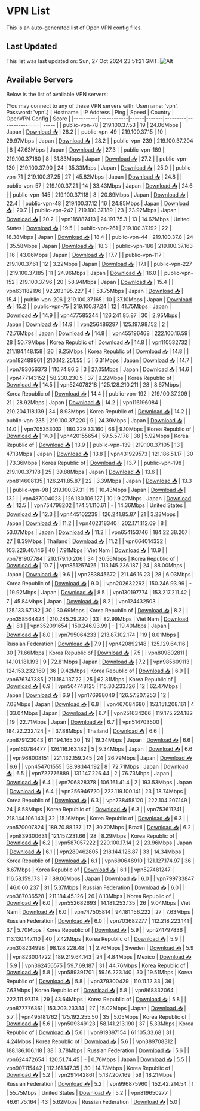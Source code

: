 # VPN List

This is an auto-generated list of Open VPN config files.

## Last Updated

This list was last updated on: Sun, 27 Oct 2024 23:51:21 GMT.
![Alt](https://repobeats.axiom.co/api/embed/186b98318ef1479477931607c1ad7d823f12451f.svg "Repobeats analytics image")

## Available Servers

Below is the list of available VPN servers:

(You may connect to any of these VPN servers with: Username: 'vpn', Password: 'vpn'.)
| Hostname | IP Address | Ping | Speed | Country | OpenVPN Config | Score |
|----------|------------|------|-------|---------|----------------| ----- |
| public-vpn-78 | 219.100.37.53 | 19 | 24.06Mbps | Japan | [Download 📥](./configs/server_0_JP.ovpn) | 28.2 |
| public-vpn-49 | 219.100.37.15 | 10 | 29.97Mbps | Japan | [Download 📥](./configs/server_1_JP.ovpn) | 28.2 |
| public-vpn-239 | 219.100.37.204 | 8 | 47.63Mbps | Japan | [Download 📥](./configs/server_2_JP.ovpn) | 27.3 |
| public-vpn-189 | 219.100.37.180 | 8 | 31.83Mbps | Japan | [Download 📥](./configs/server_3_JP.ovpn) | 27.2 |
| public-vpn-130 | 219.100.37.90 | 24 | 35.33Mbps | Japan | [Download 📥](./configs/server_4_JP.ovpn) | 25.0 |
| public-vpn-71 | 219.100.37.25 | 27 | 45.82Mbps | Japan | [Download 📥](./configs/server_5_JP.ovpn) | 24.8 |
| public-vpn-57 | 219.100.37.21 | 14 | 33.43Mbps | Japan | [Download 📥](./configs/server_6_JP.ovpn) | 24.6 |
| public-vpn-145 | 219.100.37.118 | 8 | 20.89Mbps | Japan | [Download 📥](./configs/server_7_JP.ovpn) | 22.4 |
| public-vpn-48 | 219.100.37.12 | 16 | 24.85Mbps | Japan | [Download 📥](./configs/server_8_JP.ovpn) | 20.7 |
| public-vpn-242 | 219.100.37.189 | 23 | 23.92Mbps | Japan | [Download 📥](./configs/server_9_JP.ovpn) | 20.2 |
| vpn116887413 | 24.191.75.3 | 13 | 14.62Mbps | United States | [Download 📥](./configs/server_10_US.ovpn) | 19.5 |
| public-vpn-261 | 219.100.37.192 | 22 | 18.38Mbps | Japan | [Download 📥](./configs/server_11_JP.ovpn) | 18.4 |
| public-vpn-44 | 219.100.37.8 | 24 | 35.58Mbps | Japan | [Download 📥](./configs/server_12_JP.ovpn) | 18.3 |
| public-vpn-186 | 219.100.37.163 | 16 | 43.06Mbps | Japan | [Download 📥](./configs/server_13_JP.ovpn) | 17.7 |
| public-vpn-117 | 219.100.37.61 | 12 | 3.22Mbps | Japan | [Download 📥](./configs/server_14_JP.ovpn) | 17.1 |
| public-vpn-227 | 219.100.37.185 | 11 | 24.96Mbps | Japan | [Download 📥](./configs/server_15_JP.ovpn) | 16.0 |
| public-vpn-152 | 219.100.37.96 | 20 | 58.94Mbps | Japan | [Download 📥](./configs/server_16_JP.ovpn) | 15.4 |
| vpn631182196 | 92.203.195.227 | 4 | 53.75Mbps | Japan | [Download 📥](./configs/server_17_JP.ovpn) | 15.4 |
| public-vpn-206 | 219.100.37.165 | 10 | 37.10Mbps | Japan | [Download 📥](./configs/server_18_JP.ovpn) | 15.2 |
| public-vpn-75 | 219.100.37.24 | 12 | 41.75Mbps | Japan | [Download 📥](./configs/server_19_JP.ovpn) | 14.9 |
| vpn477585244 | 126.241.85.87 | 30 | 2.95Mbps | Japan | [Download 📥](./configs/server_20_JP.ovpn) | 14.9 |
| vpn256486297 | 125.197.98.152 | 2 | 72.76Mbps | Japan | [Download 📥](./configs/server_21_JP.ovpn) | 14.8 |
| vpn455196468 | 222.100.16.59 | 28 | 50.79Mbps | Korea Republic of | [Download 📥](./configs/server_22_KR.ovpn) | 14.8 |
| vpn110532732 | 211.184.148.158 | 26 | 9.25Mbps | Korea Republic of | [Download 📥](./configs/server_23_KR.ovpn) | 14.8 |
| vpn182489961 | 210.142.251.55 | 5 | 6.31Mbps | Japan | [Download 📥](./configs/server_24_JP.ovpn) | 14.7 |
| vpn793056373 | 110.74.86.3 | 3 | 27.05Mbps | Japan | [Download 📥](./configs/server_25_JP.ovpn) | 14.6 |
| vpn477143152 | 58.230.230.5 | 37 | 9.22Mbps | Korea Republic of | [Download 📥](./configs/server_26_KR.ovpn) | 14.5 |
| vpn524078218 | 125.128.210.211 | 28 | 8.67Mbps | Korea Republic of | [Download 📥](./configs/server_27_KR.ovpn) | 14.4 |
| public-vpn-192 | 219.100.37.209 | 21 | 28.92Mbps | Japan | [Download 📥](./configs/server_28_JP.ovpn) | 14.2 |
| vpn116196084 | 210.204.118.139 | 34 | 8.93Mbps | Korea Republic of | [Download 📥](./configs/server_29_KR.ovpn) | 14.2 |
| public-vpn-235 | 219.100.37.220 | 9 | 24.39Mbps | Japan | [Download 📥](./configs/server_30_JP.ovpn) | 14.0 |
| vpn705353032 | 180.229.33.160 | 66 | 9.10Mbps | Korea Republic of | [Download 📥](./configs/server_31_KR.ovpn) | 14.0 |
| vpn420155654 | 59.5.57.178 | 38 | 5.92Mbps | Korea Republic of | [Download 📥](./configs/server_32_KR.ovpn) | 13.9 |
| public-vpn-139 | 219.100.37.105 | 13 | 47.13Mbps | Japan | [Download 📥](./configs/server_33_JP.ovpn) | 13.8 |
| vpn431929573 | 121.186.51.17 | 30 | 73.36Mbps | Korea Republic of | [Download 📥](./configs/server_34_KR.ovpn) | 13.7 |
| public-vpn-198 | 219.100.37.178 | 25 | 39.88Mbps | Japan | [Download 📥](./configs/server_35_JP.ovpn) | 13.6 |
| vpn814608135 | 126.241.85.87 | 22 | 3.39Mbps | Japan | [Download 📥](./configs/server_36_JP.ovpn) | 13.3 |
| public-vpn-98 | 219.100.37.31 | 19 | 10.43Mbps | Japan | [Download 📥](./configs/server_37_JP.ovpn) | 13.1 |
| vpn487004023 | 126.130.106.127 | 10 | 9.27Mbps | Japan | [Download 📥](./configs/server_38_JP.ovpn) | 12.5 |
| vpn754798202 | 174.51.110.61 | - | 14.36Mbps | United States | [Download 📥](./configs/server_39_US.ovpn) | 12.3 |
| vpn445102239 | 126.241.85.87 | 21 | 3.23Mbps | Japan | [Download 📥](./configs/server_40_JP.ovpn) | 11.2 |
| vpn402318340 | 202.171.112.69 | 8 | 53.07Mbps | Japan | [Download 📥](./configs/server_41_JP.ovpn) | 11.2 |
| vpn654153746 | 184.22.38.207 | 27 | 8.39Mbps | Thailand | [Download 📥](./configs/server_42_TH.ovpn) | 11.2 |
| vpn664014332 | 103.229.40.146 | 40 | 7.91Mbps | Viet Nam | [Download 📥](./configs/server_43_VN.ovpn) | 10.9 |
| vpn781907784 | 210.179.10.206 | 34 | 30.56Mbps | Korea Republic of | [Download 📥](./configs/server_44_KR.ovpn) | 10.7 |
| vpn851257425 | 113.145.236.187 | 24 | 88.00Mbps | Japan | [Download 📥](./configs/server_45_JP.ovpn) | 9.6 |
| vpn283845672 | 211.46.16.23 | 28 | 6.03Mbps | Korea Republic of | [Download 📥](./configs/server_46_KR.ovpn) | 9.0 |
| vpn202632262 | 150.246.93.99 | - | 19.92Mbps | Japan | [Download 📥](./configs/server_47_JP.ovpn) | 8.5 |
| vpn130197774 | 153.217.211.42 | 7 | 45.84Mbps | Japan | [Download 📥](./configs/server_48_JP.ovpn) | 8.2 |
| vpn124432503 | 125.133.67.182 | 30 | 30.69Mbps | Korea Republic of | [Download 📥](./configs/server_49_KR.ovpn) | 8.2 |
| vpn358564424 | 210.245.29.220 | 33 | 82.99Mbps | Viet Nam | [Download 📥](./configs/server_50_VN.ovpn) | 8.1 |
| vpn352091654 | 150.246.93.99 | - | 19.40Mbps | Japan | [Download 📥](./configs/server_51_JP.ovpn) | 8.0 |
| vpn795064233 | 213.87.102.174 | 119 | 8.01Mbps | Russian Federation | [Download 📥](./configs/server_52_RU.ovpn) | 7.9 |
| vpn420892148 | 125.129.64.116 | 30 | 71.66Mbps | Korea Republic of | [Download 📥](./configs/server_53_KR.ovpn) | 7.5 |
| vpn809802811 | 14.101.181.193 | 9 | 72.81Mbps | Japan | [Download 📥](./configs/server_54_JP.ovpn) | 7.2 |
| vpn985609113 | 124.153.232.169 | 36 | 9.42Mbps | Korea Republic of | [Download 📥](./configs/server_55_KR.ovpn) | 6.9 |
| vpn676747385 | 211.184.137.22 | 25 | 62.31Mbps | Korea Republic of | [Download 📥](./configs/server_56_KR.ovpn) | 6.9 |
| vpn564748125 | 115.30.233.126 | 12 | 62.47Mbps | Japan | [Download 📥](./configs/server_57_JP.ovpn) | 6.9 |
| vpn176998049 | 126.57.207.253 | 12 | 7.08Mbps | Japan | [Download 📥](./configs/server_58_JP.ovpn) | 6.8 |
| vpn467084680 | 153.151.208.161 | 4 | 33.04Mbps | Japan | [Download 📥](./configs/server_59_JP.ovpn) | 6.7 |
| vpn251634266 | 119.175.224.182 | 19 | 22.71Mbps | Japan | [Download 📥](./configs/server_60_JP.ovpn) | 6.7 |
| vpn514703500 | 184.22.232.124 | - | 37.88Mbps | Thailand | [Download 📥](./configs/server_61_TH.ovpn) | 6.6 |
| vpn879123043 | 61.194.165.30 | 19 | 19.34Mbps | Japan | [Download 📥](./configs/server_62_JP.ovpn) | 6.6 |
| vpn160784477 | 126.116.163.182 | 5 | 9.34Mbps | Japan | [Download 📥](./configs/server_63_JP.ovpn) | 6.6 |
| vpn968008151 | 221.132.159.245 | 24 | 26.79Mbps | Japan | [Download 📥](./configs/server_64_JP.ovpn) | 6.6 |
| vpn454701555 | 58.98.144.192 | 8 | 72.71Mbps | Japan | [Download 📥](./configs/server_65_JP.ovpn) | 6.5 |
| vpn722776889 | 131.147.226.44 | 2 | 76.73Mbps | Japan | [Download 📥](./configs/server_66_JP.ovpn) | 6.4 |
| vpn706828378 | 106.161.41.4 | 2 | 193.53Mbps | Japan | [Download 📥](./configs/server_67_JP.ovpn) | 6.4 |
| vpn256946720 | 222.119.100.141 | 23 | 18.74Mbps | Korea Republic of | [Download 📥](./configs/server_68_KR.ovpn) | 6.3 |
| vpn738458120 | 222.104.207.149 | 24 | 8.58Mbps | Korea Republic of | [Download 📥](./configs/server_69_KR.ovpn) | 6.3 |
| vpn753611241 | 218.144.106.143 | 32 | 15.16Mbps | Korea Republic of | [Download 📥](./configs/server_70_KR.ovpn) | 6.3 |
| vpn570007824 | 189.70.88.137 | 17 | 30.70Mbps | Brazil | [Download 📥](./configs/server_71_BR.ovpn) | 6.2 |
| vpn839300631 | 121.157.231.66 | 28 | 8.29Mbps | Korea Republic of | [Download 📥](./configs/server_72_KR.ovpn) | 6.2 |
| vpn587057222 | 220.100.17.14 | 2 | 23.96Mbps | Japan | [Download 📥](./configs/server_73_JP.ovpn) | 6.1 |
| vpn280462805 | 218.144.126.87 | 33 | 14.34Mbps | Korea Republic of | [Download 📥](./configs/server_74_KR.ovpn) | 6.1 |
| vpn690648910 | 121.127.174.97 | 36 | 8.67Mbps | Korea Republic of | [Download 📥](./configs/server_75_KR.ovpn) | 6.1 |
| vpn527481247 | 116.58.159.173 | 7 | 89.06Mbps | Japan | [Download 📥](./configs/server_76_JP.ovpn) | 6.0 |
| vpn799733847 | 46.0.60.237 | 31 | 5.37Mbps | Russian Federation | [Download 📥](./configs/server_77_RU.ovpn) | 6.0 |
| vpn387036528 | 211.184.45.126 | 26 | 8.13Mbps | Korea Republic of | [Download 📥](./configs/server_78_KR.ovpn) | 6.0 |
| vpn552682693 | 14.181.253.135 | 26 | 9.04Mbps | Viet Nam | [Download 📥](./configs/server_79_VN.ovpn) | 6.0 |
| vpn747505814 | 94.181.156.222 | 27 | 7.63Mbps | Russian Federation | [Download 📥](./configs/server_80_RU.ovpn) | 6.0 |
| vpn703682277 | 112.218.223.141 | 37 | 5.70Mbps | Korea Republic of | [Download 📥](./configs/server_81_KR.ovpn) | 5.9 |
| vpn241797836 | 113.130.147.110 | 40 | 7.42Mbps | Korea Republic of | [Download 📥](./configs/server_82_KR.ovpn) | 5.9 |
| vpn308234998 | 98.128.228.48 | 1 | 2.76Mbps | Sweden | [Download 📥](./configs/server_83_SE.ovpn) | 5.9 |
| vpn823004722 | 189.219.64.143 | 24 | 4.84Mbps | Mexico | [Download 📥](./configs/server_84_MX.ovpn) | 5.9 |
| vpn362456575 | 59.7.69.187 | 31 | 44.76Mbps | Korea Republic of | [Download 📥](./configs/server_85_KR.ovpn) | 5.8 |
| vpn589391701 | 59.16.223.140 | 30 | 19.51Mbps | Korea Republic of | [Download 📥](./configs/server_86_KR.ovpn) | 5.8 |
| vpn379300429 | 110.11.12.33 | 36 | 7.63Mbps | Korea Republic of | [Download 📥](./configs/server_87_KR.ovpn) | 5.8 |
| vpn868332064 | 222.111.97.118 | 29 | 43.64Mbps | Korea Republic of | [Download 📥](./configs/server_88_KR.ovpn) | 5.8 |
| vpn877776361 | 153.203.233.14 | 27 | 15.02Mbps | Japan | [Download 📥](./configs/server_89_JP.ovpn) | 5.7 |
| vpn495181762 | 175.192.255.50 | 35 | 5.05Mbps | Korea Republic of | [Download 📥](./configs/server_90_KR.ovpn) | 5.6 |
| vpn509349123 | 58.141.213.190 | 37 | 5.33Mbps | Korea Republic of | [Download 📥](./configs/server_91_KR.ovpn) | 5.6 |
| vpn919397154 | 61.105.33.68 | 31 | 4.24Mbps | Korea Republic of | [Download 📥](./configs/server_92_KR.ovpn) | 5.6 |
| vpn389708312 | 188.186.106.118 | 38 | 3.78Mbps | Russian Federation | [Download 📥](./configs/server_93_RU.ovpn) | 5.6 |
| vpn624472654 | 120.51.74.45 | - | 0.76Mbps | Japan | [Download 📥](./configs/server_94_JP.ovpn) | 5.5 |
| vpn907115442 | 112.161.147.35 | 30 | 14.73Mbps | Korea Republic of | [Download 📥](./configs/server_95_KR.ovpn) | 5.2 |
| vpn291442861 | 5.137.207.169 | 59 | 18.21Mbps | Russian Federation | [Download 📥](./configs/server_96_RU.ovpn) | 5.2 |
| vpn996875960 | 152.42.214.54 | 1 | 55.75Mbps | United States | [Download 📥](./configs/server_97_US.ovpn) | 5.2 |
| vpn819650277 | 46.61.75.164 | 43 | 5.62Mbps | Russian Federation | [Download 📥](./configs/server_98_RU.ovpn) | 5.0 |
